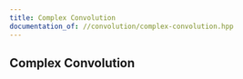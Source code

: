 ```yaml
---
title: Complex Convolution
documentation_of: //convolution/complex-convolution.hpp
---
```


## Complex Convolution